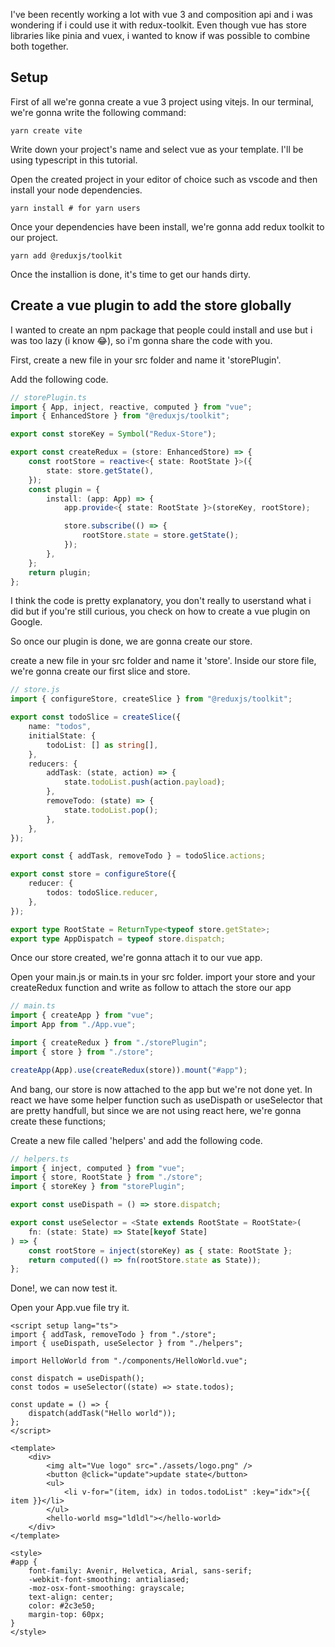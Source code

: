 I've been recently working a lot with vue 3 and composition api and i was wondering if i could use it with redux-toolkit. Even though vue has store libraries like pinia and vuex, i wanted to know if was possible to combine both together.

## Setup

First of all we're gonna create a vue 3 project using vitejs.
In our terminal, we're gonna write the following command:

```
yarn create vite
```

Write down your project's name and select vue as your template. I'll be using typescript in this tutorial.

Open the created project in your editor of choice such as vscode and then install your node dependencies.

```
yarn install # for yarn users
```

Once your dependencies have been install, we're gonna add redux toolkit to our project.

```
yarn add @reduxjs/toolkit
```

Once the installion is done, it's time to get our hands dirty.

## Create a vue plugin to add the store globally

I wanted to create an npm package that people could install and use but i was too lazy (i know 😂), so i'm gonna share the code with you.

First, create a new file in your src folder and name it 'storePlugin'.

Add the following code.

```typescript
// storePlugin.ts
import { App, inject, reactive, computed } from "vue";
import { EnhancedStore } from "@reduxjs/toolkit";

export const storeKey = Symbol("Redux-Store");

export const createRedux = (store: EnhancedStore) => {
    const rootStore = reactive<{ state: RootState }>({
        state: store.getState(),
    });
    const plugin = {
        install: (app: App) => {
            app.provide<{ state: RootState }>(storeKey, rootStore);

            store.subscribe(() => {
                rootStore.state = store.getState();
            });
        },
    };
    return plugin;
};
```

I think the code is pretty explanatory, you don't really to userstand what i did but if you're still curious, you check on how to create a vue plugin on Google.

So once our plugin is done, we are gonna create our store.

create a new file in your src folder and name it 'store'.
Inside our store file, we're gonna create our first slice and store.

```typescript
// store.js
import { configureStore, createSlice } from "@reduxjs/toolkit";

export const todoSlice = createSlice({
    name: "todos",
    initialState: {
        todoList: [] as string[],
    },
    reducers: {
        addTask: (state, action) => {
            state.todoList.push(action.payload);
        },
        removeTodo: (state) => {
            state.todoList.pop();
        },
    },
});

export const { addTask, removeTodo } = todoSlice.actions;

export const store = configureStore({
    reducer: {
        todos: todoSlice.reducer,
    },
});

export type RootState = ReturnType<typeof store.getState>;
export type AppDispatch = typeof store.dispatch;
```

Once our store created, we're gonna attach it to our vue app.

Open your main.js or main.ts in your src folder. import your store and your createRedux function and write as follow to attach the store our app

```typescript
// main.ts
import { createApp } from "vue";
import App from "./App.vue";

import { createRedux } from "./storePlugin";
import { store } from "./store";

createApp(App).use(createRedux(store)).mount("#app");
```

And bang, our store is now attached to the app but we're not done yet. In react we have some helper function such as useDispath or useSelector that are pretty handfull, but since we are not using react here, we're gonna create these functions;

Create a new file called 'helpers' and add the following code.

```typescript
// helpers.ts
import { inject, computed } from "vue";
import { store, RootState } from "./store";
import { storeKey } from "storePlugin";

export const useDispath = () => store.dispatch;

export const useSelector = <State extends RootState = RootState>(
    fn: (state: State) => State[keyof State]
) => {
    const rootStore = inject(storeKey) as { state: RootState };
    return computed(() => fn(rootStore.state as State));
};
```

Done!, we can now test it.

Open your App.vue file try it.

```vue
<script setup lang="ts">
import { addTask, removeTodo } from "./store";
import { useDispath, useSelector } from "./helpers";

import HelloWorld from "./components/HelloWorld.vue";

const dispatch = useDispath();
const todos = useSelector((state) => state.todos);

const update = () => {
    dispatch(addTask("Hello world"));
};
</script>

<template>
    <div>
        <img alt="Vue logo" src="./assets/logo.png" />
        <button @click="update">update state</button>
        <ul>
            <li v-for="(item, idx) in todos.todoList" :key="idx">{{ item }}</li>
        </ul>
        <hello-world msg="ldldl"></hello-world>
    </div>
</template>

<style>
#app {
    font-family: Avenir, Helvetica, Arial, sans-serif;
    -webkit-font-smoothing: antialiased;
    -moz-osx-font-smoothing: grayscale;
    text-align: center;
    color: #2c3e50;
    margin-top: 60px;
}
</style>
```
